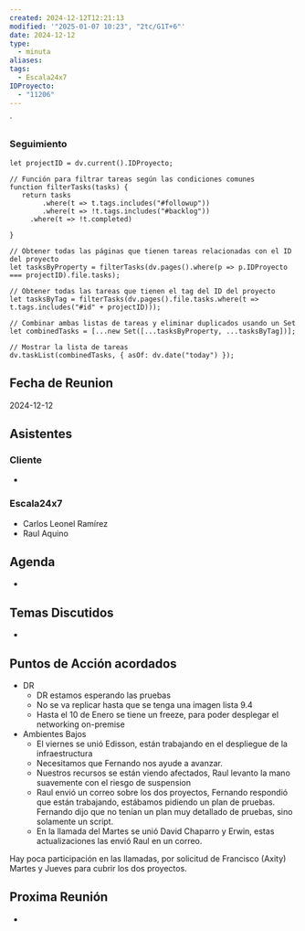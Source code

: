 ```yaml
---
created: 2024-12-12T12:21:13
modified: '"2025-01-07 10:23", "2tc/G1T+6"'
date: 2024-12-12
type:
  - minuta
aliases: 
tags:
  - Escala24x7
IDProyecto:
  - "11206"
---
```


`

### Seguimiento

```dataviewjs
let projectID = dv.current().IDProyecto;

// Función para filtrar tareas según las condiciones comunes
function filterTasks(tasks) {
   return tasks
        .where(t => t.tags.includes("#followup"))
        .where(t => !t.tags.includes("#backlog"))
     .where(t => !t.completed)
        
}

// Obtener todas las páginas que tienen tareas relacionadas con el ID del proyecto
let tasksByProperty = filterTasks(dv.pages().where(p => p.IDProyecto === projectID).file.tasks);

// Obtener todas las tareas que tienen el tag del ID del proyecto
let tasksByTag = filterTasks(dv.pages().file.tasks.where(t => t.tags.includes("#id" + projectID)));

// Combinar ambas listas de tareas y eliminar duplicados usando un Set
let combinedTasks = [...new Set([...tasksByProperty, ...tasksByTag])];

// Mostrar la lista de tareas
dv.taskList(combinedTasks, { asOf: dv.date("today") });
 ```
## Fecha de Reunion
2024-12-12

## Asistentes

### Cliente
* 
### Escala24x7
- Carlos Leonel Ramírez
-  Raul Aquino

## Agenda
* 
## Temas Discutidos
*  

## Puntos de Acción acordados
- DR
	- DR estamos esperando las pruebas
	- No se va replicar hasta que se tenga una imagen lista 9.4
	- Hasta el 10 de Enero se tiene un freeze, para poder desplegar el networking on-premise 
- Ambientes Bajos
	- El viernes se unió Edisson, están trabajando en el despliegue de la infraestructura
	- Necesitamos que Fernando nos ayude a avanzar.
	- Nuestros recursos se están viendo afectados, Raul levanto la mano suavemente con el riesgo de suspension
	- Raul envió un correo sobre los dos proyectos, Fernando respondió que están trabajando, estábamos pidiendo un plan de pruebas. Fernando dijo que no tenían un plan muy detallado de pruebas, sino solamente un script.
	- En la llamada del Martes se unió David Chaparro y Erwin, estas actualizaciones las envió Raul en un correo.

Hay poca participación en las llamadas, por solicitud de Francisco (Axity) Martes y Jueves para cubrir los dos proyectos.



## Proxima Reunión
*   




